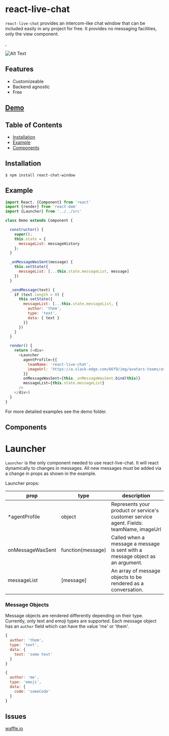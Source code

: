 # react-live-chat

`react-live-chat` provides an intercom-like chat window that can be included easily in any project for free. It provides no messaging facilities, only the view component.

<a href="https://www.npmjs.com/package/react-chat-window" target="\_parent">
  <img alt="" src="https://img.shields.io/npm/dm/react-chat-window.svg" />
</a>
<a href="https://github.com/kingofthestack/react-chat-window" target="\_parent">
  <img alt="" src="https://img.shields.io/github/stars/kingofthestack/react-chat-window.svg?style=social&label=Star" />
</a>

![Alt Text](https://puu.sh/xei2F/fd4a121185.gif)

## Features

- Customizeable
- Backend agnostic
- Free

## [Demo](https://dharness.github.io/react-chat-window/)

## Table of Contents
- [Installation](#installation)
- [Example](#example)
- [Components](#api)

## Installation

```
$ npm install react-chat-window
```

## Example

``` javascript
import React, {Component} from 'react'
import {render} from 'react-dom'
import {Launcher} from '../../src'

class Demo extends Component {

  constructor() {
    super();
    this.state = {
      messageList: messageHistory
    };
  }

  _onMessageWasSent(message) {
    this.setState({
      messageList: [...this.state.messageList, message]
    })
  }

  _sendMessage(text) {
    if (text.length > 0) {
      this.setState({
        messageList: [...this.state.messageList, {
          author: 'them',
          type: 'text',
          data: { text }
        }]
      })
    }
  }

  render() {
    return (<div>
      <Launcher
        agentProfile={{
          teamName: 'react-live-chat',
          imageUrl: 'https://a.slack-edge.com/66f9/img/avatars-teams/ava_0001-34.png'
        }}
        onMessageWasSent={this._onMessageWasSent.bind(this)}
        messageList={this.state.messageList}
      />
    </div>)
  }
}
```

For more detailed examples see the demo folder.

## Components

# Launcher

`Launcher` is the only component needed to use react-live-chat. It will react dynamically to changes in messages. All new messages must be added via a change in props as shown in the example.

Launcher props:

|prop | type   | description |
|-----|--------|---------------|
| *agentProfile | object | Represents your product or service's customer service agent. Fields: teamName, imageUrl|
| onMessageWasSent | function(message) | Called when a message a message is sent with a message object as an argument. |
| messageList | [message] | An array of message objects to be rendered as a conversation. |


### Message Objects

Message objects are rendered differently depending on their type. Currently, only text and emoji types are supported. Each message object has an `author` field which can have the value 'me' or 'them'.

``` javascript
{
  author: 'them',
  type: 'text',
  data: {
    text: 'some text'
  }
}

{
  author: 'me',
  type: 'emoji',
  data: {
    code: 'someCode'
  }
}

```

## Issues
[waffle.io](https://waffle.io/dharness/react-live-chat)
